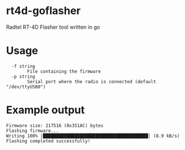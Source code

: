 # rt4d-goflasher

Radtel RT-4D Flasher tool written in go

# Usage

```
  -f string
    	File containing the firmware
  -p string
    	Serial port where the radio is connected (default "/dev/ttyUSB0")
```

# Example output

```
Firmware size: 217516 (0x351AC) bytes
Flashing firmware...
Writing 100% |████████████████████████████████████████| (8.9 kB/s)          
Flashing completed successfully!
```
